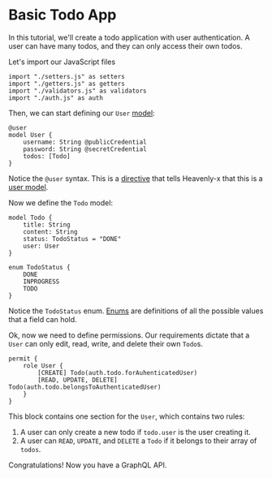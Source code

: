 # Basic Todo App

In this tutorial, we'll create a todo application with user authentication. A user can have many todos, and they can only access their own todos.

Let's import our JavaScript files

```heavenly-x
import "./setters.js" as setters
import "./getters.js" as getters
import "./validators.js" as validators
import "./auth.js" as auth
```

Then, we can start defining our `User` [model](../fundamentals/user-models.md):

```heavenly-x
@user
model User {
    username: String @publicCredential
    password: String @secretCredential
    todos: [Todo]
}
```
Notice the `@user` syntax. This is a [directive](../fundamentals/directives.md) that tells Heavenly-x that this is a [user model](../fundamentals/user-models.md).

Now we define the `Todo` model:

```heavenly-x
model Todo {
    title: String
    content: String
    status: TodoStatus = "DONE"
    user: User
}

enum TodoStatus {
    DONE
    INPROGRESS
    TODO
}
```

Notice the `TodoStatus` enum. [Enums](../fundamentals/enum-types.md) are definitions of all the possible values that a field can hold.

Ok, now we need to define permissions. Our requirements dictate that a `User` can only edit, read, write, and delete their own `Todo`s.

```heavenly-x
permit {
    role User {
        [CREATE] Todo(auth.todo.forAuhenticatedUser)
        [READ, UPDATE, DELETE] Todo(auth.todo.belongsToAuthenticatedUser)
    }
}
```

This block contains one section for the `User`, which contains two rules:

1. A user can only create a new todo if `todo.user` is the user creating it.
2. A user can `READ`, `UPDATE`, and `DELETE` a `Todo` if it belongs to their array of `todos`.

Congratulations! Now you have a GraphQL API. 